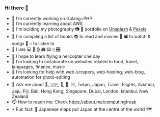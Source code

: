 ### Hi there 👋

- 🔭 I’m currently working on Golang+PHP
- 🌱 I’m currently learning about AWS
- 💈 I'm building my photography 📷 📸 portfolio on [Unsplash](https://unsplash.com/@computingfreak) & [Pexels](https://pexels.com/@computingfreak)
- 🚧 I'm compiling a list of books 📚 to read and movies 🎥 📽 to watch & songs 🎵 🎶 to listen to
- 🧿 I use 💻 📱 ⌚️ 🖨 ⌨️ 🖱 🎛
- 🚁 I hope to learn flying a helicopter one day
- 👯 I’m looking to collaborate on websites related to food, travel, languages, finance, music
- 🤔 I’m looking for help with web-scrapers, web-hosting, web-blog, automation for photo-editing
- 💬 Ask me about 🍱, 🇯🇵, 🗼, 🗻, ⛩, Tokyo, Japan, Travel, Flights, Aviation, Jeju, Fiji, Bali, Hong Kong, Singapore, Dubai, London, Istanbul, New Zealand
- 📫 How to reach me: Check https://about.me/computingfreak
- ⚡ Fun fact: 🗾 Japanese maps put Japan at the centre of the world 🗺

